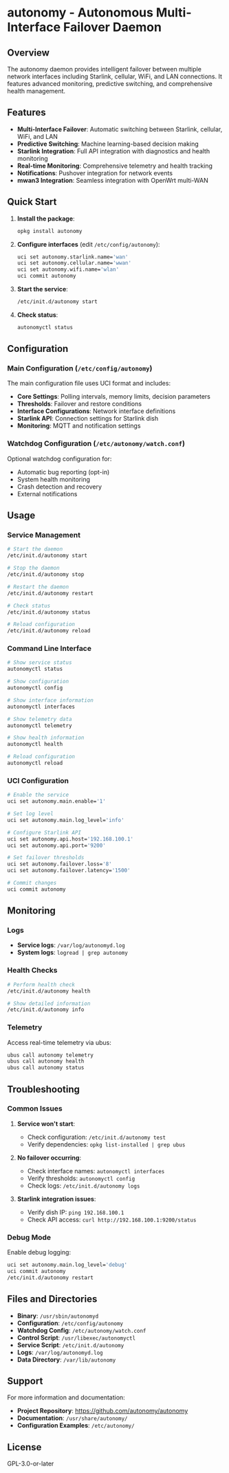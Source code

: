 # autonomy - Autonomous Multi-Interface Failover Daemon

## Overview

The autonomy daemon provides intelligent failover between multiple network interfaces including Starlink, cellular, WiFi, and LAN connections. It features advanced monitoring, predictive switching, and comprehensive health management.

## Features

- **Multi-Interface Failover**: Automatic switching between Starlink, cellular, WiFi, and LAN
- **Predictive Switching**: Machine learning-based decision making
- **Starlink Integration**: Full API integration with diagnostics and health monitoring
- **Real-time Monitoring**: Comprehensive telemetry and health tracking
- **Notifications**: Pushover integration for network events
- **mwan3 Integration**: Seamless integration with OpenWrt multi-WAN

## Quick Start

1. **Install the package**:
   ```bash
   opkg install autonomy
   ```

2. **Configure interfaces** (edit `/etc/config/autonomy`):
   ```bash
   uci set autonomy.starlink.name='wan'
   uci set autonomy.cellular.name='wwan'
   uci set autonomy.wifi.name='wlan'
   uci commit autonomy
   ```

3. **Start the service**:
   ```bash
   /etc/init.d/autonomy start
   ```

4. **Check status**:
   ```bash
   autonomyctl status
   ```

## Configuration

### Main Configuration (`/etc/config/autonomy`)

The main configuration file uses UCI format and includes:

- **Core Settings**: Polling intervals, memory limits, decision parameters
- **Thresholds**: Failover and restore conditions
- **Interface Configurations**: Network interface definitions
- **Starlink API**: Connection settings for Starlink dish
- **Monitoring**: MQTT and notification settings

### Watchdog Configuration (`/etc/autonomy/watch.conf`)

Optional watchdog configuration for:
- Automatic bug reporting (opt-in)
- System health monitoring
- Crash detection and recovery
- External notifications

## Usage

### Service Management

```bash
# Start the daemon
/etc/init.d/autonomy start

# Stop the daemon
/etc/init.d/autonomy stop

# Restart the daemon
/etc/init.d/autonomy restart

# Check status
/etc/init.d/autonomy status

# Reload configuration
/etc/init.d/autonomy reload
```

### Command Line Interface

```bash
# Show service status
autonomyctl status

# Show configuration
autonomyctl config

# Show interface information
autonomyctl interfaces

# Show telemetry data
autonomyctl telemetry

# Show health information
autonomyctl health

# Reload configuration
autonomyctl reload
```

### UCI Configuration

```bash
# Enable the service
uci set autonomy.main.enable='1'

# Set log level
uci set autonomy.main.log_level='info'

# Configure Starlink API
uci set autonomy.api.host='192.168.100.1'
uci set autonomy.api.port='9200'

# Set failover thresholds
uci set autonomy.failover.loss='8'
uci set autonomy.failover.latency='1500'

# Commit changes
uci commit autonomy
```

## Monitoring

### Logs

- **Service logs**: `/var/log/autonomyd.log`
- **System logs**: `logread | grep autonomy`

### Health Checks

```bash
# Perform health check
/etc/init.d/autonomy health

# Show detailed information
/etc/init.d/autonomy info
```

### Telemetry

Access real-time telemetry via ubus:
```bash
ubus call autonomy telemetry
ubus call autonomy health
ubus call autonomy status
```

## Troubleshooting

### Common Issues

1. **Service won't start**:
   - Check configuration: `/etc/init.d/autonomy test`
   - Verify dependencies: `opkg list-installed | grep ubus`

2. **No failover occurring**:
   - Check interface names: `autonomyctl interfaces`
   - Verify thresholds: `autonomyctl config`
   - Check logs: `/etc/init.d/autonomy logs`

3. **Starlink integration issues**:
   - Verify dish IP: `ping 192.168.100.1`
   - Check API access: `curl http://192.168.100.1:9200/status`

### Debug Mode

Enable debug logging:
```bash
uci set autonomy.main.log_level='debug'
uci commit autonomy
/etc/init.d/autonomy restart
```

## Files and Directories

- **Binary**: `/usr/sbin/autonomyd`
- **Configuration**: `/etc/config/autonomy`
- **Watchdog Config**: `/etc/autonomy/watch.conf`
- **Control Script**: `/usr/libexec/autonomyctl`
- **Service Script**: `/etc/init.d/autonomy`
- **Logs**: `/var/log/autonomyd.log`
- **Data Directory**: `/var/lib/autonomy`

## Support

For more information and documentation:
- **Project Repository**: https://github.com/autonomy/autonomy
- **Documentation**: `/usr/share/autonomy/`
- **Configuration Examples**: `/etc/autonomy/`

## License

GPL-3.0-or-later

